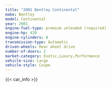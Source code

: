 ```yaml
---
title: "2001 Bentley Continental"
make: Bentley
model: Continental
year: 2001
engine-fuel-type: premium unleaded (required)
engine-hp: 420
engine-cylinders: 8
transmission-type: Automatic
driven-wheels: Rear wheel drive
number-of-doors: 2
market-category: Exotic,Luxury,Performance
vehicle-size: Large
vehicle-style: Coupe
---
```


{{< car_info >}}
